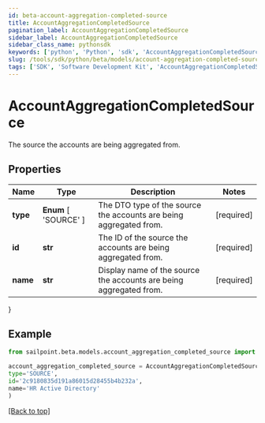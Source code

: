 ```yaml
---
id: beta-account-aggregation-completed-source
title: AccountAggregationCompletedSource
pagination_label: AccountAggregationCompletedSource
sidebar_label: AccountAggregationCompletedSource
sidebar_class_name: pythonsdk
keywords: ['python', 'Python', 'sdk', 'AccountAggregationCompletedSource', 'BetaAccountAggregationCompletedSource'] 
slug: /tools/sdk/python/beta/models/account-aggregation-completed-source
tags: ['SDK', 'Software Development Kit', 'AccountAggregationCompletedSource', 'BetaAccountAggregationCompletedSource']
---
```


# AccountAggregationCompletedSource

The source the accounts are being aggregated from.

## Properties

Name | Type | Description | Notes
------------ | ------------- | ------------- | -------------
**type** |  **Enum** [  'SOURCE' ] | The DTO type of the source the accounts are being aggregated from. | [required]
**id** | **str** | The ID of the source the accounts are being aggregated from. | [required]
**name** | **str** | Display name of the source the accounts are being aggregated from. | [required]
}

## Example

```python
from sailpoint.beta.models.account_aggregation_completed_source import AccountAggregationCompletedSource

account_aggregation_completed_source = AccountAggregationCompletedSource(
type='SOURCE',
id='2c9180835d191a86015d28455b4b232a',
name='HR Active Directory'
)

```
[[Back to top]](#) 

